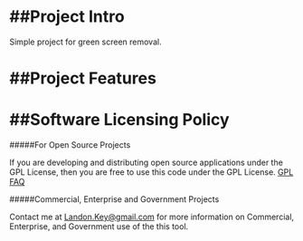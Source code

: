 ##Project Intro
==================================

Simple project for green screen removal.

##Project Features
==================================

##Software Licensing Policy
==================================

#####For Open Source Projects

If you are developing and distributing open source applications under the GPL License, then you are free to use this code under the GPL License.
<a href="http://www.gnu.org/licenses/gpl-faq.html">GPL FAQ</a>

#####Commercial, Enterprise and Government Projects

Contact me at Landon.Key@gmail.com for more information on Commercial, Enterprise, and Government use of the this tool.